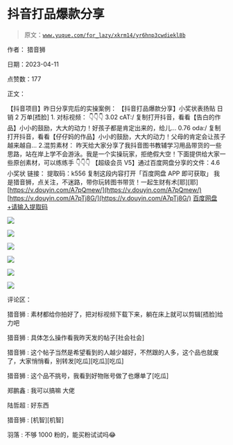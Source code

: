 # 抖音打品爆款分享

> 原文：[`www.yuque.com/for_lazy/xkrm14/yr6hnp3cwdiekl8b`](https://www.yuque.com/for_lazy/xkrm14/yr6hnp3cwdiekl8b)

作者： 猎音狮

日期：2023-04-11

点赞数：177

正文：

【抖音项目】昨日分享完后的实操案例： 【抖音打品爆款分享】小奖状表扬贴 日销 2 万单[捂脸] 1\. 对标视频： 👇👇👇 3.02 cAT:/ 复制打开抖音，看看【告白的作品】小小的鼓励，大大的动力！好孩子都是肯定出来的，给儿... 0.76 oda:/ 复制打开抖音，看看【仔仔妈的作品】小小的鼓励，大大的动力！父母的肯定会让孩子越来越自... 2.混剪素材： 昨天给大家分享了我抖音图书教辅学习用品带货的一些思路，站在岸上学不会游泳。我是一个实操玩家，拒绝假大空！下面提供给大家一些原创素材，可以练练手 👇👇👇 【超级会员 V5】通过百度网盘分享的文件：4.6 小奖状 链接： 提取码：k556 复制这段内容打开「百度网盘 APP 即可获取」 我是猎音狮，点关注，不迷路，带你玩转图书带货！一起生财有术[耶][耶][https://v.douyin.com/A7pQmew/](https://v.douyin.com/A7pQmew/) [https://v.douyin.com/A7pTj8G/](https://v.douyin.com/A7pTj8G/) [百度网盘+请输入提取码](https://pan.baidu.com/s/1hnrUiiP8HMqJ8TLrdqBfrQ)

![](img/75995399ac9c1d6f03f30fc44d896e6e.png)

![](img/7d1a2aa70c61fb47ec242c878410d4de.png)

![](img/167559770ef581e8cd683799ea49e62a.png)

![](img/cad10ec60f18b831348a240a9995cb5b.png)

![](img/1c2b89a25a46ed9fedf9fb6a58444a34.png)

![](img/9eb099b2fdf2e85eb9e925e86d1e2623.png)

评论区：

猎音狮 : 素材都给你拍好了，把对标视频下载下来，躺在床上就可以剪辑[捂脸]给力吧

猎音狮 : 具体怎么操作看我昨天发的帖子[社会社会]

猎音狮 : 这个帖子当然是希望看到的人越少越好，不然跟的人多，这个品也就废了，大家悄悄看，别转发[吃瓜][吃瓜][吃瓜]

猎音狮 : 这个品不挑号，我看到好物账号做了也爆单了[吃瓜]

郑鹏鑫 : 我可以搞嘛 大佬

陆哲超 : 好东西

猎音狮 : [机智][机智]

羽落 : 不够 1000 粉的，能买粉试试吗😂

